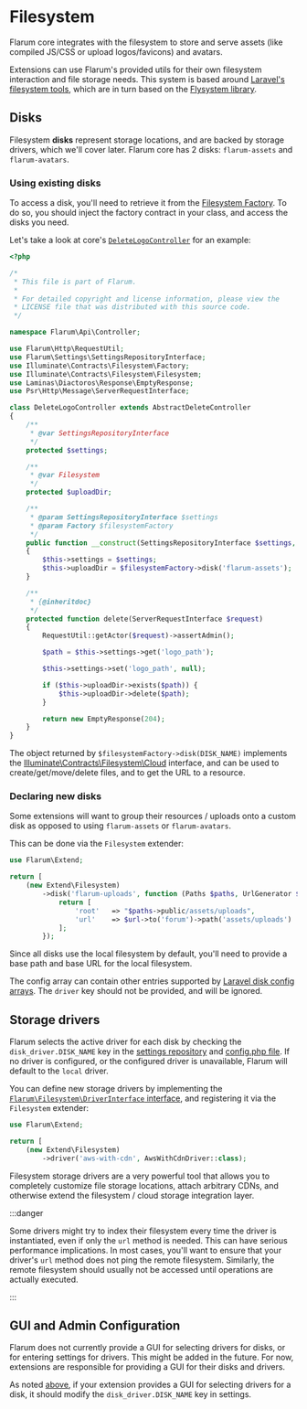 # Filesystem

Flarum core integrates with the filesystem to store and serve assets (like compiled JS/CSS or upload logos/favicons) and avatars.

Extensions can use Flarum's provided utils for their own filesystem interaction and file storage needs. This system is based around [Laravel's filesystem tools](https://laravel.com/docs/8.x/filesystem), which are in turn based on the [Flysystem library](https://github.com/thephpleague/flysystem).

## Disks

Filesystem **disks** represent storage locations, and are backed by storage drivers, which we'll cover later. Flarum core has 2 disks: `flarum-assets` and `flarum-avatars`.

### Using existing disks

To access a disk, you'll need to retrieve it from the [Filesystem Factory](https://laravel.com/api/8.x/Illuminate/Contracts/Filesystem/Factory.html). To do so, you should inject the factory contract in your class, and access the disks you need.

Let's take a look at core's [`DeleteLogoController`](https://github.com/flarum/framework/blob/4ecd9a9b2ff0e9ba42bb158f3f83bb3ddfc10853/framework/core/src/Api/Controller/DeleteLogoController.php#L19-L58) for an example:

```php
<?php

/*
 * This file is part of Flarum.
 *
 * For detailed copyright and license information, please view the
 * LICENSE file that was distributed with this source code.
 */

namespace Flarum\Api\Controller;

use Flarum\Http\RequestUtil;
use Flarum\Settings\SettingsRepositoryInterface;
use Illuminate\Contracts\Filesystem\Factory;
use Illuminate\Contracts\Filesystem\Filesystem;
use Laminas\Diactoros\Response\EmptyResponse;
use Psr\Http\Message\ServerRequestInterface;

class DeleteLogoController extends AbstractDeleteController
{
    /**
     * @var SettingsRepositoryInterface
     */
    protected $settings;

    /**
     * @var Filesystem
     */
    protected $uploadDir;

    /**
     * @param SettingsRepositoryInterface $settings
     * @param Factory $filesystemFactory
     */
    public function __construct(SettingsRepositoryInterface $settings, Factory $filesystemFactory)
    {
        $this->settings = $settings;
        $this->uploadDir = $filesystemFactory->disk('flarum-assets');
    }

    /**
     * {@inheritdoc}
     */
    protected function delete(ServerRequestInterface $request)
    {
        RequestUtil::getActor($request)->assertAdmin();

        $path = $this->settings->get('logo_path');

        $this->settings->set('logo_path', null);

        if ($this->uploadDir->exists($path)) {
            $this->uploadDir->delete($path);
        }

        return new EmptyResponse(204);
    }
}
```

The object returned by `$filesystemFactory->disk(DISK_NAME)` implements the [Illuminate\Contracts\Filesystem\Cloud](https://laravel.com/api/8.x/Illuminate/Contracts/Filesystem/Cloud.html) interface, and can be used to create/get/move/delete files, and to get the URL to a resource.

### Declaring new disks

Some extensions will want to group their resources / uploads onto a custom disk as opposed to using `flarum-assets` or `flarum-avatars`.

This can be done via the `Filesystem` extender:

```php
use Flarum\Extend;

return [
    (new Extend\Filesystem)
        ->disk('flarum-uploads', function (Paths $paths, UrlGenerator $url) {
            return [
                'root'   => "$paths->public/assets/uploads",
                'url'    => $url->to('forum')->path('assets/uploads')
            ];
        });
```

Since all disks use the local filesystem by default, you'll need to provide a base path and base URL for the local filesystem.

The config array can contain other entries supported by [Laravel disk config arrays](https://laravel.com/docs/8.x/filesystem#configuration). The `driver` key should not be provided, and will be ignored.

## Storage drivers

Flarum selects the active driver for each disk by checking the `disk_driver.DISK_NAME` key in the [settings repository](settings.md) and [config.php file](../config.md). If no driver is configured, or the configured driver is unavailable, Flarum will default to the `local` driver.

You can define new storage drivers by implementing the [`Flarum\Filesystem\DriverInterface` interface](https://github.com/flarum/framework/blob/main/framework/core/src/Filesystem/DriverInterface.php#L16), and registering it via the `Filesystem` extender:

```php
use Flarum\Extend;

return [
    (new Extend\Filesystem)
        ->driver('aws-with-cdn', AwsWithCdnDriver::class);
```

Filesystem storage drivers are a very powerful tool that allows you to completely customize file storage locations, attach arbitrary CDNs, and otherwise extend the filesystem / cloud storage integration layer.

:::danger

Some drivers might try to index their filesystem every time the driver is instantiated, even if only the `url` method is needed. This can have serious performance implications. In most cases, you'll want to ensure that your driver's `url` method does not ping the remote filesystem. Similarly, the remote filesystem should usually not be accessed until operations are actually executed.

:::

## GUI and Admin Configuration

Flarum does not currently provide a GUI for selecting drivers for disks, or for entering settings for drivers. This might be added in the future. For now, extensions are responsible for providing a GUI for their disks and drivers.

As noted [above](#storage-drivers), if your extension provides a GUI for selecting drivers for a disk, it should modify the `disk_driver.DISK_NAME` key in settings.
